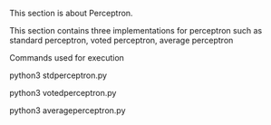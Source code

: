 This section is about Perceptron.


This section contains three implementations for perceptron such as standard perceptron, voted perceptron, average perceptron





Commands used for execution


python3 stdperceptron.py



python3 votedperceptron.py



python3 averageperceptron.py